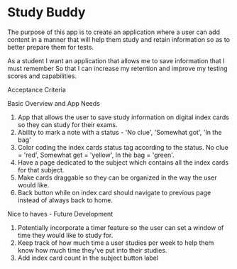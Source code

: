 # Study Buddy

The purpose of this app is to create an application where a user can add content in a manner that will help them study and retain information so as to better prepare them for tests. 

As a student 
I want an application that allows me to save information that I must remember
So that I can increase my retention and improve my testing scores and capabilities. 

Acceptance Criteria

Basic Overview and App Needs
1. App that allows the user to save study information on digital index cards so they can study for their exams.
2. Ability to mark a note with a status - 'No clue', 'Somewhat got', 'In the bag'
3. Color coding the index cards status tag according to the status. No clue = 'red', Somewhat get = 'yellow', In the bag = 'green'.
4. Have a page dedicated to the subject which contains all the index cards for that subject.
5. Make cards draggable so they can be organized in the way the user would like.
6. Back button while on index card should navigate to previous page instead of always back to home.

Nice to haves - Future Development
1. Potentially incorporate a timer feature so the user can set a window of time they would like to study for.
2. Keep track of how much time a user studies per week to help them know how much time they've put into their studies.
3. Add index card count in the subject button label